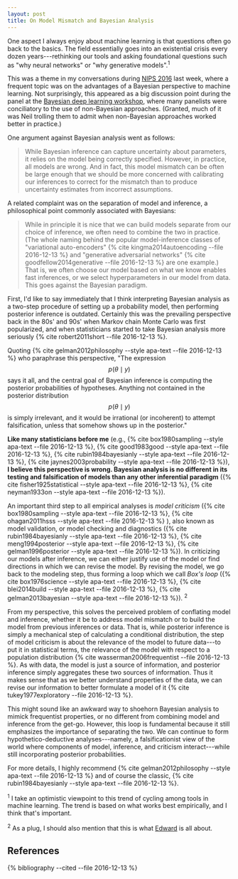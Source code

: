```yaml
---
layout: post
title: On Model Mismatch and Bayesian Analysis
---
```


One aspect I always enjoy about machine learning is that questions
often go back to the basics. The field essentially goes into an
existential crisis every dozen years---rethinking our tools and asking foundational questions
such as "why neural networks" or "why generative models".<sup>1</sup>

This was a theme in my conversations during
[NIPS 2016](https://nips.cc/Conferences/2016) last week, where a
frequent topic was
on the advantages of a Bayesian perspective to machine learning.
Not surprisingly, this appeared as a big discussion point during the
panel at the [Bayesian deep learning
workshop](http://bayesiandeeplearning.org), where many
panelists were conciliatory to the use of non-Bayesian approaches.
(Granted, much of it was Neil trolling them to admit when non-Bayesian
approaches worked better in practice.)

One argument against Bayesian analysis went as follows:

> While Bayesian inference can capture uncertainty about parameters,
> it relies on the model being correctly specified. However, in
> practice, all models are wrong. And in fact, this model mismatch can
> be often be large enough that we should be more concerned with
> calibrating our inferences to correct for the mismatch than to
> produce uncertainty estimates from incorrect assumptions.

A related complaint was on the separation of model and
inference, a philosophical point commonly associated with Bayesians:

> While in principle it is nice that we can build models separate from
> our choice of inference, we often need to combine the two in practice. (The whole
> naming behind the popular model-inference classes of "variational
> auto-encoders" {% cite kingma2014autoencoding --file 2016-12-13 %}
and "generative adversarial networks" {% cite goodfellow2014generative
--file 2016-12-13 %} are one
> example.) That is, we often choose our model based on what we know
> enables fast inferences, or we select hyperparameters in our model
> from data. This goes against the Bayesian paradigm.

First, I'd like to say immediately that I think interpreting Bayesian
analysis as a two-step procedure of setting up a probability model,
then performing posterior inference is outdated. Certainly this was the
prevailing perspective back in the 80s' and 90s' when Markov chain Monte Carlo
was first popularized, and when statisticians started to take Bayesian analysis
more seriously {% cite robert2011short --file 2016-12-13 %}.

Quoting {% cite gelman2012philosophy --style apa-text --file 2016-12-13 %}
who paraphrase this perspective,
"The expression $$p(\theta\mid y)$$ says it all, and the central goal of Bayesian inference is computing the posterior probabilities of hypotheses. Anything not contained in the posterior distribution $$p(\theta\mid y)$$ is simply irrelevant, and it would be irrational (or incoherent) to attempt falsification, unless that somehow shows up in the posterior."

__Like many statisticians before me__
(e.g., {% cite box1980sampling --style apa-text --file 2016-12-13 %},
{% cite good1983good --style apa-text --file 2016-12-13 %},
{% cite rubin1984bayesianly --style apa-text --file 2016-12-13 %},
{% cite jaynes2003probability --style apa-text --file 2016-12-13 %}),
__I believe this perspective is wrong. Bayesian analysis is no
different in its testing and falsification of models than any other
inferential paradigm__
({% cite fisher1925statistical --style apa-text --file 2016-12-13 %},
{% cite neyman1933on --style apa-text --file 2016-12-13 %}).

An important third step to all empirical analyses is _model criticism_
({% cite box1980sampling --style apa-text --file 2016-12-13 %},
{% cite ohagan2011hsss --style apa-text --file 2016-12-13 %}
),
also known as model
validation, or model
checking and diagnostics
({% cite rubin1984bayesianly --style apa-text --file 2016-12-13 %},
{% cite meng1994posterior --style apa-text --file 2016-12-13 %},
{% cite gelman1996posterior --style apa-text --file 2016-12-13 %}).
In criticizing our models after inference, we can either justify
use of the model or find directions in which we can revise the model.
By revising the model, we go back to the modeling step, thus forming
a loop which we call _Box's loop_
({% cite box1976science --style apa-text --file 2016-12-13 %},
{% cite blei2014build --style apa-text --file 2016-12-13 %},
{% cite gelman2013bayesian --style apa-text --file 2016-12-13 %}).
<sup>2</sup>

From my perspective, this solves the perceived problem of conflating
model and inference, whether it be to address model mismatch or to
build the model from previous inferences or data.
That is, while
posterior inference is simply a mechanical step of calculating a
conditional distribution, the
step of model criticism is about the relevance of the model to future
data---to put it in statistical terms, the relevance of the model with
respect to a population distribution
{% cite wasserman2006frequentist --file 2016-12-13 %}.
As with data, the model is
just a source of information, and posterior inference simply aggregates these
two sources of information. Thus it
makes sense that as we better understand properties of the data, we
can revise our information to better formulate a model of it
{% cite tukey1977exploratory --file 2016-12-13 %}.

This might sound like an awkward way to shoehorn Bayesian analysis to
mimick frequentist properties, or no different from combining model
and inference from the get-go.
However, this loop is fundamental because it still emphasizes the
importance of separating the two.  We can continue to form
hypothetico-deductive analyses---namely, a falsificationist view of
the world where components of model, inference, and criticism
interact---while still incorporating posterior probabilities.

For more details, I highly recommend
{% cite gelman2012philosophy --style apa-text --file 2016-12-13 %}
and of course the classic,
{% cite rubin1984bayesianly --style apa-text --file 2016-12-13 %}.

<sup>1</sup>
I take an optimistic viewpoint to this trend of cycling among tools
in machine learning. The trend is based on what works best
empirically, and I think that's important.

<sup>2</sup>
As a plug, I should also mention that this is what [Edward](http://edwardlib.org) is all about.

References
----------

{% bibliography --cited --file 2016-12-13 %}
